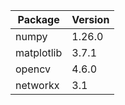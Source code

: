 | Package       | Version |
| ------------- | ------- |
| numpy         | 1.26.0  |
| matplotlib    | 3.7.1   |
| opencv        | 4.6.0   |
| networkx      | 3.1     |

